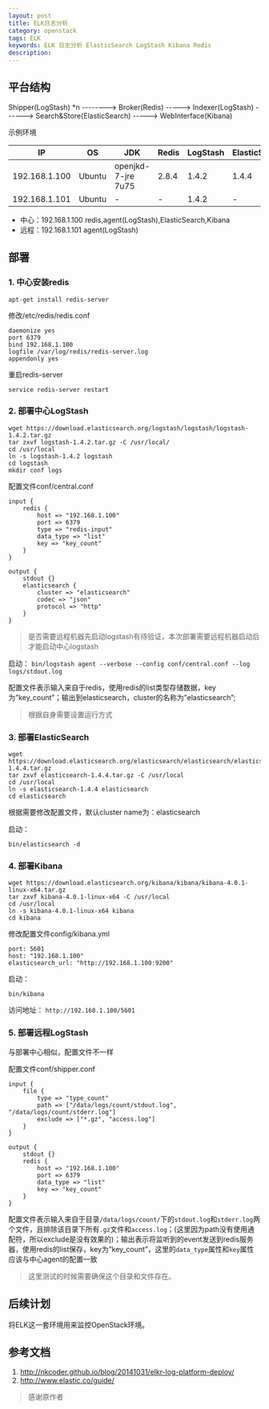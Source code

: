 ```yaml
---
layout: post
title: ELK日志分析
category: openstack
tags: ELK
keywords: ELK 日志分析 ElasticSearch LogStash Kibana Redis
description: 
---
```


## 平台结构


Shipper(LogStash) *n --------> Broker(Redis) -----> Indexer(LogStash) ------> Search&Store(ElasticSearch) -----> WebInterface(Kibana)

示例环境

|       IP      |    OS  |  JDK  |  Redis  |  LogStash  | ElasticSearch  |  Kibana  |
| ------------- | ------ | ----- | ------- | ---------- | -------------- | -------- |
| 192.168.1.100 | Ubuntu | openjkd-7-jre 7u75 | 2.8.4 | 1.4.2 |  1.4.4   |   4.0.1  |
| 192.168.1.101 | Ubuntu |    -  |    -    |   1.4.2    |       -        |    -     |

- 中心：192.168.1.100 redis,agent(LogStash),ElasticSearch,Kibana
- 远程：192.168.1.101 agent(LogStash)

## 部署

### 1. 中心安装redis

```
apt-get install redis-server
```

修改/etc/redis/redis.conf

```
daemonize yes
port 6379
bind 192.168.1.100
logfile /var/log/redis/redis-server.log
appendonly yes
```

重启redis-server

```
service redis-server restart
```

### 2. 部署中心LogStash

```
wget https://download.elasticsearch.org/logstash/logstash/logstash-1.4.2.tar.gz
tar zxvf logstash-1.4.2.tar.gz -C /usr/local/
cd /usr/local
ln -s logstash-1.4.2 logstash
cd logstash
mkdir conf logs
```

配置文件conf/central.conf
```
input {
	redis {
		host => "192.168.1.100"
		port => 6379 
		type => "redis-input"
		data_type => "list"
		key => "key_count"
	}   
}

output {
	stdout {}
	elasticsearch {
		cluster => "elasticsearch"
		codec => "json"
		protocol => "http"
	}   
}
```



> 是否需要远程机器先启动logstash有待验证，本次部署需要远程机器启动后才能启动中心logstash

启动：
`bin/logstash agent --verbose --config conf/central.conf --log logs/stdout.log`

配置文件表示输入来自于redis，使用redis的list类型存储数据，key为”key_count”；输出到elasticsearch，cluster的名称为”elasticsearch”;

> 根据自身需要设置运行方式

### 3. 部署ElasticSearch

```
wget https://download.elasticsearch.org/elasticsearch/elasticsearch/elasticsearch-1.4.4.tar.gz
tar zxvf elasticsearch-1.4.4.tar.gz -C /usr/local
cd /usr/local
ln -s elasticsearch-1.4.4 elasticsearch
cd elasticsearch
```

根据需要修改配置文件，默认cluster name为：elasticsearch

启动：

`bin/elasticsearch -d`

### 4. 部署Kibana

```
wget https://download.elasticsearch.org/kibana/kibana/kibana-4.0.1-linux-x64.tar.gz
tar zxvf kibana-4.0.1-linux-x64 -C /usr/local
cd /usr/local
ln -s kibana-4.0.1-linux-x64 kibana
cd kibana
```

修改配置文件config/kibana.yml
```
port: 5601
host: "192.168.1.100"
elasticsearch_url: "http://192.168.1.100:9200"
```

启动：

`bin/kibana`

访问地址：
`http://192.168.1.100/5601`

### 5. 部署远程LogStash

与部署中心相似，配置文件不一样

配置文件conf/shipper.conf
```
input {
	file {
		type => "type_count"
		path => ["/data/logs/count/stdout.log", "/data/logs/count/stderr.log"]
		exclude => ["*.gz", "access.log"]
	}   
}

output {
	stdout {}
	redis {
		host => "192.168.1.100"
		port => 6379
		data_type => "list"
		key => "key_count"
	}   
}
```

配置文件表示输入来自于目录`/data/logs/count/`下的`stdout.log`和`stderr.log`两个文件，且排除该目录下所有`.gz`文件和`access.log`；(这里因为path没有使用通配符，所以exclude是没有效果的)；输出表示将监听到的event发送到redis服务器，使用redis的list保存，key为”key_count”，这里的`data_type`属性和`key`属性应该与中心agent的配置一致

   
> 这里测试的时候需要确保这个目录和文件存在。

## 后续计划

将ELK这一套环境用来监控OpenStack环境。

## 参考文档

1. http://nkcoder.github.io/blog/20141031/elkr-log-platform-deploy/
2. http://www.elastic.co/guide/

> 感谢原作者